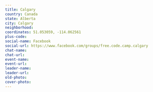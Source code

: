 ```yaml
---
title: Calgary
country: Canada
state: Alberta
city: Calgary
neighborhood: 
coordinates: 51.053059, -114.062561
plus-code:
social-name: Facebook
social-url: https://www.facebook.com/groups/free.code.camp.calgary
chat-name:
chat-url:
event-name:
event-url:
leader-name:
leader-url:
old-photo: 
cover-photo:
---
```

